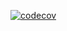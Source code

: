 [![codecov](https://codecov.io/gh/mkjiro/Reversi-Android/branch/develop/graph/badge.svg?token=2LKXM7ASC9)](https://codecov.io/gh/mkjiro/Reversi-Android)
